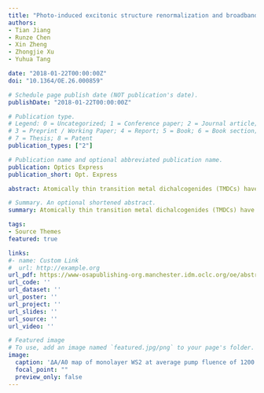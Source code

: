```yaml
---
title: "Photo-induced excitonic structure renormalization and broadband absorption in monolayer tungsten disulphide"
authors:
- Tian Jiang
- Runze Chen
- Xin Zheng
- Zhongjie Xu
- Yuhua Tang

date: "2018-01-22T00:00:00Z"
doi: "10.1364/OE.26.000859"

# Schedule page publish date (NOT publication's date).
publishDate: "2018-01-22T00:00:00Z"

# Publication type.
# Legend: 0 = Uncategorized; 1 = Conference paper; 2 = Journal article;
# 3 = Preprint / Working Paper; 4 = Report; 5 = Book; 6 = Book section;
# 7 = Thesis; 8 = Patent
publication_types: ["2"]

# Publication name and optional abbreviated publication name.
publication: Optics Express
publication_short: Opt. Express

abstract: Atomically thin transition metal dichalcogenides (TMDCs) have emerged as a new class of two-dimensional (2D) material for novel optoelectronic applications. In particular, 2D TMDCs are viewed as intriguing and appealing materials to construct Q-switching and mode-locked modulators, due to their broadband saturable absorption even of photon energy below their excitonic energies. However, the dynamics and mechanism of saturable absorption inside TMDCs has yet to be investigated. In this paper, the relaxation dynamics of monolayer tungsten disulphide (WS2) was investigated considering different excitonic transitions. WS2 illustrates dramatic changes in optical responses when excited by intense laser pulses, which are characterized by the broadband photo-induced nonresonance absorption and the giant excitonic bands renormalization process. The experimental results show that strong photo-induced restructuring of excitonic bands has picosecond lifetime and full recovery of optical responses takes hundreds of picosecond. Additionally, our observations reveal that heavy renormalization and overlap of excitonic bands are induced by strong many-body Coulomb interactions. Moreover, the broadband absorption feature of WS2 opens up new applications in broadband saturable absorbers and ultrafast photonic devices.

# Summary. An optional shortened abstract.
summary: Atomically thin transition metal dichalcogenides (TMDCs) have emerged as a new class of two-dimensional (2D) material for novel optoelectronic applications. In particular, 2D TMDCs are viewed as intriguing and appealing materials to construct Q-switching and mode-locked modulators, due to their broadband saturable absorption even of photon energy below their excitonic energies. However, the dynamics and mechanism of saturable absorption inside TMDCs has yet to be investigated. In this paper, the relaxation dynamics of monolayer tungsten disulphide (WS2) was investigated considering different excitonic transitions. WS2 illustrates dramatic changes in optical responses when excited by intense laser pulses, which are characterized by the broadband photo-induced nonresonance absorption and the giant excitonic bands renormalization process. The experimental results show that strong photo-induced restructuring of excitonic bands has picosecond lifetime and full recovery of optical responses takes hundreds of picosecond. Additionally, our observations reveal that heavy renormalization and overlap of excitonic bands are induced by strong many-body Coulomb interactions. Moreover, the broadband absorption feature of WS2 opens up new applications in broadband saturable absorbers and ultrafast photonic devices.

tags:
- Source Themes
featured: true

links:
#- name: Custom Link
#  url: http://example.org
url_pdf: https://www-osapublishing-org.manchester.idm.oclc.org/oe/abstract.cfm?uri=oe-26-2-859
url_code: ''
url_dataset: ''
url_poster: ''
url_project: ''
url_slides: ''
url_source: ''
url_video: ''

# Featured image
# To use, add an image named `featured.jpg/png` to your page's folder. 
image:
  caption: 'ΔA/A0 map of monolayer WS2 at average pump fluence of 1200 μJ/cm2 at T = 78 K.'
  focal_point: ""
  preview_only: false
---
```


